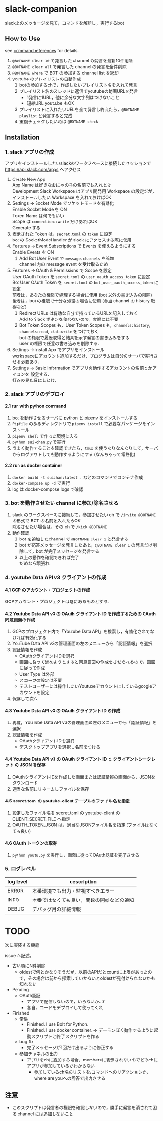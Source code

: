 # slack-companion

slack上のメッセージを見て，コマンドを解釈し，実行するbot

## How to Use

see [command references](command_references.md) for details.

1. `@BOTNAME clear 10` で発言した channel の発言を最新10件削除
1. `@BOTNAME clear all` で発言した channel の発言を全件削除
1. `@BOTNAME where` で BOT の参加する channel list を返却
1. youtube のプレイリストの自動作成
    1. botの参加するchで，作成したいプレイリスト名を入れて発言
    1. プレイリスト名のスレッドに返信でyoutubeの動画URLを発言
        - 1発言に1URL，他に余分な文字列はつけないこと
        - 短縮URL youtu.be もOK
    1. プレイリストに入れたいURLを全て発言し終えたら，`@BOTNAME playlist` と発言すると完成
    1. 重複チェックしたい時は `@BOTNAME check`

## Installation

### 1. slack アプリの作成

アプリをインストールしたいslackのワークスペースに接続したセッションで https://api.slack.com/apps へアクセス

1. Create New App  
   App Name は好きなおにゃの子の名前でも入れとけ  
   Development Slack Workspace はアプリ開発用 Workspace の設定だが，インストールしたい Workspace を入れておけばOK
1. Settings -> Socket Mode でソケットモードを有効化  
   Enable Socket Mode を ON  
   Token Name は何でもいい  
   Scope は `connections:write` だけあればOK  
   Generate する
1. 表示された Token は，`secret.toml` の `token` に設定  
   bot の SocketModeHandler が slack にアクセスする際に使用
1. Features -> Event Subscriptions で Events を使えるようにする  
   Enable Events を ON
    1. Add Bot User Event で `message.channels` を追加  
       channel 内の message event を受け取るため
1. Features -> OAuth & Permissions で Scope を設定  
   User OAuth Token を `secret.toml` の `user_oauth_access_token` に設定  
   Bot User OAuth Token を `secret.toml` の `bot_user_oauth_access_token` に設定  
   前者は，あなたの権限で処理する場合に使用 (bot 以外の書き込みの削除)  
   後者は，bot の権限で十分な処理の場合に使用 (参加 channel の history 取得など)
    1. Redirect URLs は有効な自分で持っているURLを記入しておく  
       Add to Slack ボタンを使わないので，実際には不要
    1. Bot Token Scopes も，User Token Scopes も，`channels:history`, `channels:read`, `chat:write` をつけておく  
       bot の権限で履歴取得と結果を示す発言の書き込みをする  
       user の権限で任意の書き込みを削除する．
1. Settings -> Install App でアプリをインストール  
   workspaceにアカウント追加するだけ．プログラムは自分のサーバで実行させる必要あり．
1. Settings -> Basic Information でアプリの動作するアカウントの名前とかアイコンを
   設定する．  
   好みの見た目にしとけ．

### 2. slack アプリのデプロイ
#### 2.1 run with python command

1. bot を動作させるサーバに python と pipenv をインストールする
2. `Pipfile` のあるディレクトリで `pipenv install` で必要なパッケージをインストール
3. `pipenv shell` で作った環境に入る
4. `python sui-chan.py` で実行
5. うまく動作することを確認できたら，`tmux` を使うなりなんなりして，サーバからログアウトしても動作するようにする (なんちゃって常駐化)

#### 2.2 run as docker container

1. `docker build -t suichan:latest .` などのコマンドでコンテナ作成
2. `docker-compose up -d` で実行
3. log は docker-compose logs で確認

### 3. bot を動作させたい channel に参加/除名させる

1. slack のワークスペースに接続して，参加させたい ch で `/invite @BOTNAME` の形式で BOT の名前を入れたらOK  
   除名させたい場合は，その ch で `/kick @BOTNAME`
2. 動作確認
    1. bot を追加したchannel で `@BOTNAME clear 1` と発言する
    2. bot が応答メッセージを発言したあと，`@BOTNAME clear 1` の発言だけ削除して，bot が完了メッセージを発言する
    3. 以上の動作を確認できれば完了  
       だめなら頑張れ

### 4. youtube Data API v3 クライアントの作成

#### 4.1 GCP のアカウント・プロジェクトの作成

GCPアカウント・プロジェクトは既にあるものとする．

#### 4.2 Youtube Data API v3 の OAuth クライアント ID を作成するための OAuth 同意画面の作成

1. GCPのプロジェクト内で「Youtube Data API」を検索し，有効化されてなければ有効化する
1. YouTube Data API v3の管理画面の左のメニューから「認証情報」を選択
1. 認証情報を作成
    - OAuthクライアントIDを選択
    - 画面に従って進めようとすると同意画面の作成をさせられるので，画面に従って作成
    - User Type は外部
    - スコープの設定は不要
    - テストユーザーには操作したいYoutubeアカウントにしているgoogleアカウントを設定
1. 保存して次へ

#### 4.3 Youtube Data API v3 の OAuth クライアント ID の作成

1. 再度，YouTube Data API v3の管理画面の左のメニューから「認証情報」を選択
1. 認証情報を作成
    - OAuthクライアントIDを選択
    - デスクトップアプリを選択し名前をつける

#### 4.4 Youtube Data API v3 の OAuth クライアント ID と クライアントシークレット の JSON を保存

1. OAuthクライアントIDを作成した画面または認証情報の画面から，JSONをダウンロード
1. 適当な名前にリネームしファイルを保存

#### 4.5 secret.toml の youtube-client テーブルのファイル名を指定

1. 設定したファイル名を secret.toml の youtube-client の CLIENT_SECRET_FILE へ指定
1. OAUTH_TOKEN_JSON は，適当なJSONファイル名を指定 (ファイルはなくても良い)

#### 4.6 OAuth トークンの取得

1. `python youtu.py` を実行し，画面に従ってOAuth認証を完了させる


### 5. ログレベル

| log level | description                                |
|-----------|--------------------------------------------|
| ERROR     | 本番環境でも出力・監視すべきエラー         |
| INFO      | 本番ではなくても良い，関数の開始などの通知 |
| DEBUG     | デバッグ用の詳細情報                       |

# TODO

次に実装する機能

issue へ記述。

- 古い順にN件削除
    - oldestで何とかなりそうだが，以前のAPIだとcountに上限があったので，その場合は前から探索していかないとoldestが見付けられないかも知れない
- Pending
    - OAuth認証
        - アプリで配信しないので，いらないか…?
        - 各自，コードをデプロイして使ってくれ
- Finished
    - 常駐
        - Finished. I use Bolt for Python.
        - Finished. I use docker container. -> デーモンぽく動作するように起動スクリプトと終了スクリプトを作る
    - bug fix
        - 完了メッセージが1回だけ出るように修正する
    - 参加チャネルの出力
        - アプリをchに追加する場合，membersに表示されないのでどのchにアプリが参加しているかわからない
            - 参加しているch名のリストを/コマンドへのリアクションか，where are youへの回答で出力させる


## 注意

- このスクリプトは発言者の権限を確認しないので，勝手に発言を消されて困る channel には追加しないこと

